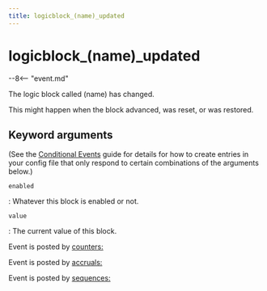 ```yaml
---
title: logicblock_(name)_updated
---
```


# logicblock_(name)_updated


--8<-- "event.md"

The logic block called (name) has changed.

This might happen when the block advanced, was reset, or was restored.

## Keyword arguments

(See the [Conditional Events](overview/conditional.md)
guide for details for how to create entries in your config file that
only respond to certain combinations of the arguments below.)

`enabled`

:   Whatever this block is enabled or not.

`value`

:   The current value of this block.

Event is posted by [counters:](../config/counters.md)

Event is posted by [accruals:](../config/accruals.md)

Event is posted by [sequences:](../config/sequences.md)
